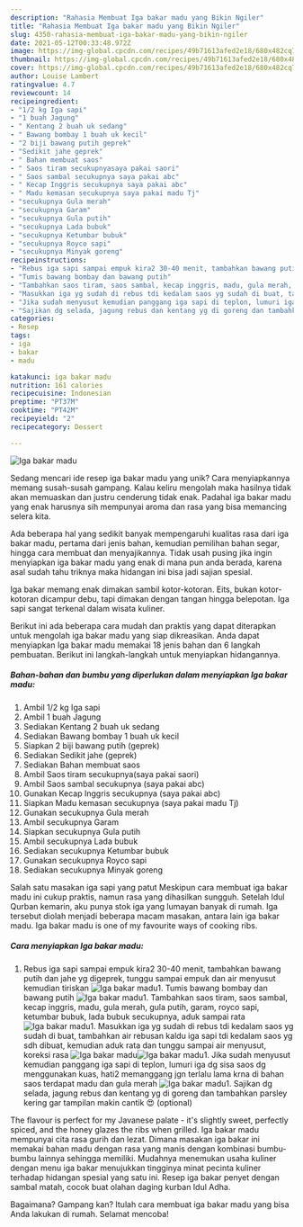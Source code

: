 ```yaml
---
description: "Rahasia Membuat Iga bakar madu yang Bikin Ngiler"
title: "Rahasia Membuat Iga bakar madu yang Bikin Ngiler"
slug: 4350-rahasia-membuat-iga-bakar-madu-yang-bikin-ngiler
date: 2021-05-12T00:33:48.972Z
image: https://img-global.cpcdn.com/recipes/49b71613afed2e18/680x482cq70/iga-bakar-madu-foto-resep-utama.jpg
thumbnail: https://img-global.cpcdn.com/recipes/49b71613afed2e18/680x482cq70/iga-bakar-madu-foto-resep-utama.jpg
cover: https://img-global.cpcdn.com/recipes/49b71613afed2e18/680x482cq70/iga-bakar-madu-foto-resep-utama.jpg
author: Louise Lambert
ratingvalue: 4.7
reviewcount: 14
recipeingredient:
- "1/2 kg Iga sapi"
- "1 buah Jagung"
- " Kentang 2 buah uk sedang"
- " Bawang bombay 1 buah uk kecil"
- "2 biji bawang putih geprek"
- "Sedikit jahe geprek"
- " Bahan membuat saos"
- " Saos tiram secukupnyasaya pakai saori"
- " Saos sambal secukupnya saya pakai abc"
- " Kecap Inggris secukupnya saya pakai abc"
- " Madu kemasan secukupnya saya pakai madu Tj"
- "secukupnya Gula merah"
- "secukupnya Garam"
- "secukupnya Gula putih"
- "secukupnya Lada bubuk"
- "secukupnya Ketumbar bubuk"
- "secukupnya Royco sapi"
- "secukupnya Minyak goreng"
recipeinstructions:
- "Rebus iga sapi sampai empuk kira2 30-40 menit, tambahkan bawang putih dan jahe yg digeprek, tunggu sampai empuk dan air menyusut kemudian tiriskan"
- "Tumis bawang bombay dan bawang putih"
- "Tambahkan saos tiram, saos sambal, kecap inggris, madu, gula merah, gula putih, garam, royco sapi, ketumbar bubuk, lada bubuk secukupnya, aduk sampai rata"
- "Masukkan iga yg sudah di rebus tdi kedalam saos yg sudah di buat, tambahkan air rebusan kaldu iga sapi tdi kedalam saos yg sdh dibuat, kemudian aduk rata dan tunggu sampai air menyusut, koreksi rasa"
- "Jika sudah menyusut kemudian panggang iga sapi di teplon, lumuri iga dg sisa saos dg menggunakan kuas, hati2 memanggang jgn terlalu lama krna di bahan saos terdapat madu dan gula merah"
- "Sajikan dg selada, jagung rebus dan kentang yg di goreng dan tambahkan parsley kering gar tampilan makin cantik 😍 (optional)"
categories:
- Resep
tags:
- iga
- bakar
- madu

katakunci: iga bakar madu 
nutrition: 161 calories
recipecuisine: Indonesian
preptime: "PT37M"
cooktime: "PT42M"
recipeyield: "2"
recipecategory: Dessert

---
```



![Iga bakar madu](https://img-global.cpcdn.com/recipes/49b71613afed2e18/680x482cq70/iga-bakar-madu-foto-resep-utama.jpg)

Sedang mencari ide resep iga bakar madu yang unik? Cara menyiapkannya memang susah-susah gampang. Kalau keliru mengolah maka hasilnya tidak akan memuaskan dan justru cenderung tidak enak. Padahal iga bakar madu yang enak harusnya sih mempunyai aroma dan rasa yang bisa memancing selera kita.

Ada beberapa hal yang sedikit banyak mempengaruhi kualitas rasa dari iga bakar madu, pertama dari jenis bahan, kemudian pemilihan bahan segar, hingga cara membuat dan menyajikannya. Tidak usah pusing jika ingin menyiapkan iga bakar madu yang enak di mana pun anda berada, karena asal sudah tahu triknya maka hidangan ini bisa jadi sajian spesial.

Iga bakar memang enak dimakan sambil kotor-kotoran. Eits, bukan kotor-kotoran dicampur debu, tapi dimakan dengan tangan hingga belepotan. Iga sapi sangat terkenal dalam wisata kuliner.


Berikut ini ada beberapa cara mudah dan praktis yang dapat diterapkan untuk mengolah iga bakar madu yang siap dikreasikan. Anda dapat menyiapkan Iga bakar madu memakai 18 jenis bahan dan 6 langkah pembuatan. Berikut ini langkah-langkah untuk menyiapkan hidangannya.

<!--inarticleads1-->

##### Bahan-bahan dan bumbu yang diperlukan dalam menyiapkan Iga bakar madu:

1. Ambil 1/2 kg Iga sapi
1. Ambil 1 buah Jagung
1. Sediakan  Kentang 2 buah uk sedang
1. Sediakan  Bawang bombay 1 buah uk kecil
1. Siapkan 2 biji bawang putih (geprek)
1. Sediakan Sedikit jahe (geprek)
1. Sediakan  Bahan membuat saos
1. Ambil  Saos tiram secukupnya(saya pakai saori)
1. Ambil  Saos sambal secukupnya (saya pakai abc)
1. Gunakan  Kecap Inggris secukupnya (saya pakai abc)
1. Siapkan  Madu kemasan secukupnya (saya pakai madu Tj)
1. Gunakan secukupnya Gula merah
1. Ambil secukupnya Garam
1. Siapkan secukupnya Gula putih
1. Ambil secukupnya Lada bubuk
1. Sediakan secukupnya Ketumbar bubuk
1. Gunakan secukupnya Royco sapi
1. Sediakan secukupnya Minyak goreng


Salah satu masakan iga sapi yang patut Meskipun cara membuat iga bakar madu ini cukup praktis, namun rasa yang dihasilkan sungguh. Setelah Idul Qurban kemarin, aku punya stok iga yang lumayan banyak di rumah. Iga tersebut diolah menjadi beberapa macam masakan, antara lain iga bakar madu. Iga bakar madu is one of my favourite ways of cooking ribs. 

<!--inarticleads2-->

##### Cara menyiapkan Iga bakar madu:

1. Rebus iga sapi sampai empuk kira2 30-40 menit, tambahkan bawang putih dan jahe yg digeprek, tunggu sampai empuk dan air menyusut kemudian tiriskan
<img src="//assets-global.cpcdn.com/assets/icons/button_play-2c75c40dde080a61004c1f40b05d8f140eaff45d7e9e6481dc71c63d2e7c4909.png" alt="Iga bakar madu">1. Tumis bawang bombay dan bawang putih
<img src="//assets-global.cpcdn.com/assets/icons/button_play-2c75c40dde080a61004c1f40b05d8f140eaff45d7e9e6481dc71c63d2e7c4909.png" alt="Iga bakar madu">1. Tambahkan saos tiram, saos sambal, kecap inggris, madu, gula merah, gula putih, garam, royco sapi, ketumbar bubuk, lada bubuk secukupnya, aduk sampai rata
<img src="//assets-global.cpcdn.com/assets/icons/button_play-2c75c40dde080a61004c1f40b05d8f140eaff45d7e9e6481dc71c63d2e7c4909.png" alt="Iga bakar madu">1. Masukkan iga yg sudah di rebus tdi kedalam saos yg sudah di buat, tambahkan air rebusan kaldu iga sapi tdi kedalam saos yg sdh dibuat, kemudian aduk rata dan tunggu sampai air menyusut, koreksi rasa
<img src="//assets-global.cpcdn.com/assets/icons/button_play-2c75c40dde080a61004c1f40b05d8f140eaff45d7e9e6481dc71c63d2e7c4909.png" alt="Iga bakar madu"><img src="//assets-global.cpcdn.com/assets/icons/button_play-2c75c40dde080a61004c1f40b05d8f140eaff45d7e9e6481dc71c63d2e7c4909.png" alt="Iga bakar madu">1. Jika sudah menyusut kemudian panggang iga sapi di teplon, lumuri iga dg sisa saos dg menggunakan kuas, hati2 memanggang jgn terlalu lama krna di bahan saos terdapat madu dan gula merah
<img src="//assets-global.cpcdn.com/assets/icons/button_play-2c75c40dde080a61004c1f40b05d8f140eaff45d7e9e6481dc71c63d2e7c4909.png" alt="Iga bakar madu">1. Sajikan dg selada, jagung rebus dan kentang yg di goreng dan tambahkan parsley kering gar tampilan makin cantik 😍 (optional)


The flavour is perfect for my Javanese palate - it&#39;s slightly sweet, perfectly spiced, and the honey glazes the ribs when grilled. Iga bakar madu mempunyai cita rasa gurih dan lezat. Dimana masakan iga bakar ini memakai bahan madu dengan rasa yang manis dengan kombinasi bumbu-bumbu lainnya sehingga memiliki. Mudahnya menemukan usaha kuliner dengan menu iga bakar menujukkan tingginya minat pecinta kuliner terhadap hidangan spesial yang satu ini. Resep iga bakar penyet dengan sambal matah, cocok buat olahan daging kurban Idul Adha. 

Bagaimana? Gampang kan? Itulah cara membuat iga bakar madu yang bisa Anda lakukan di rumah. Selamat mencoba!
